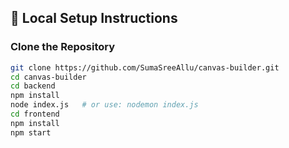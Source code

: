 ## 🔧 Local Setup Instructions

###  Clone the Repository

```bash
git clone https://github.com/SumaSreeAllu/canvas-builder.git
cd canvas-builder
cd backend
npm install
node index.js   # or use: nodemon index.js
cd frontend
npm install
npm start
